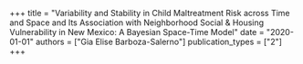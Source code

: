 +++
title = "Variability and Stability in Child Maltreatment Risk across Time and Space and Its Association with Neighborhood Social & Housing Vulnerability in New Mexico: A Bayesian Space-Time Model"
date = "2020-01-01"
authors = ["Gia Elise Barboza-Salerno"]
publication_types = ["2"]
+++
